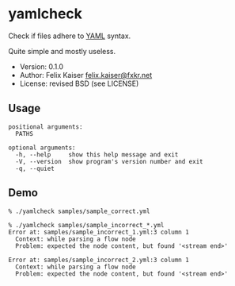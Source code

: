 # yamlcheck

Check if files adhere to <a href="http://www.yaml.org/">YAML</a> syntax.

Quite simple and mostly useless.

* Version: 0.1.0
* Author: Felix Kaiser <felix.kaiser@fxkr.net>
* License: revised BSD (see LICENSE)


## Usage

```
positional arguments:
  PATHS

optional arguments:
  -h, --help     show this help message and exit
  -V, --version  show program's version number and exit
  -q, --quiet
```


## Demo

```
% ./yamlcheck samples/sample_correct.yml

% ./yamlcheck samples/sample_incorrect_*.yml
Error at: samples/sample_incorrect_1.yml:3 column 1
  Context: while parsing a flow node
  Problem: expected the node content, but found '<stream end>'

Error at: samples/sample_incorrect_2.yml:3 column 1
  Context: while parsing a flow node
  Problem: expected the node content, but found '<stream end>'
```

